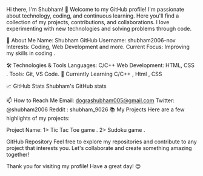 Hi there, I'm Shubham! 👋
Welcome to my GitHub profile! I'm passionate about technology, coding, and continuous learning. Here you'll find a collection of my projects, contributions, and collaborations.
I love experimenting with new technologies and solving problems through code.

🚀 About Me
Name: Shubham
GitHub Username: shubham2006-nov
Interests: Coding, Web Development  and more.
Current Focus: Improving my skills in coding .

🛠️ Technologies & Tools
Languages: C/C++
Web Development: HTML, CSS .
Tools: Git, VS Code.
🌱 Currently Learning
C/C++ , Html , CSS 

📈 GitHub Stats
Shubham's GitHub stats

📫 How to Reach Me
Email: dograshubham005@gmail.com
Twitter: @shubham2006
Reddit : shubham_9026 
📚 My Projects
Here are a few highlights of my projects:

Project Name: 
1> Tic Tac Toe game .
2> Sudoku game .

GitHub Repository
Feel free to explore my repositories and contribute to any project that interests you. Let's collaborate and create something amazing together!

Thank you for visiting my profile! Have a great day! 😊

